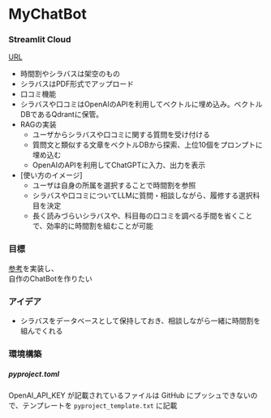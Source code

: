 # MyChatBot
### Streamlit Cloud
[URL](https://mychatbot-05.streamlit.app/)
- 時間割やシラバスは架空のもの
- シラバスはPDF形式でアップロード
- 口コミ機能
- シラバスや口コミはOpenAIのAPIを利用してベクトルに埋め込み。ベクトルDBであるQdrantに保管。
- RAGの実装
  - ユーザからシラバスや口コミに関する質問を受け付ける
  - 質問文と類似する文章をベクトルDBから探索、上位10個をプロンプトに埋め込む
  - OpenAIのAPIを利用してChatGPTに入力、出力を表示
- [使い方のイメージ]
  - ユーザは自身の所属を選択することで時間割を参照
  - シラバスや口コミについてLLMに質問・相談しながら、履修する選択科目を決定
  - 長く読みづらいシラバスや、科目毎の口コミを調べる手間を省くことで、効率的に時間割を組むことが可能

### 目標
[参考](https://zenn.dev/ml_bear/books/d1f060a3f166a5/viewer/f11592)を実装し、<br>
自作のChatBotを作りたい

### アイデア
- シラバスをデータベースとして保持しておき、相談しながら一緒に時間割を組んでくれる

### 環境構築
##### pyproject.toml
OpenAI_API_KEY が記載されているファイルは GitHub にプッシュできないので、テンプレートを `pyproject_template.txt` に記載




